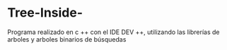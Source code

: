 # Tree-Inside-
Programa realizado en c ++ con el IDE DEV ++, utilizando las librerías de arboles y arboles binarios de búsquedas

